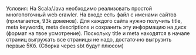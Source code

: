 Условия: 
На Scala/Java необходимо реализовать простой многопоточный web crawler. 
На входе есть файл с именами сайтов (прилагается, 93k доменов). 
Для каждого сайта нужно получить title, meta keywords, meta descriptions и сохранить эту информацию на диск (формат на твое усмотрение). 
Поскольку title и meta находятся в начале страниц выгружать все страницы не надо, достаточно выгрузить первые 5Кб. 
(Сборка через sbt будут плюсом)